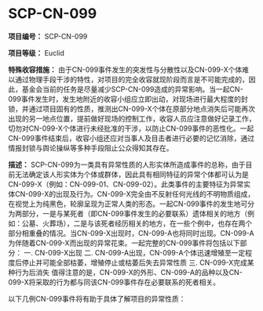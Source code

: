 # SCP-CN-099

**项目编号：** SCP-CN-099

**项目等级：** Euclid


**特殊收容措施：** 由于CN-099事件发生的突发性与分散性以及CN-099-X个体难以通过物理手段干涉的特性，对项目的完全收容就现阶段而言是不可能完成的，因此，基金会当前的任务是尽量减少SCP-CN-099造成的异常影响。当一起CN-099事件发生时，发生地附近的收容小组应立即出动，对现场进行最大程度的封锁，并通过项目固有的性质，推测出CN-099-X个体在原部分地点消失后可能再次出现的另一地点位置，提前做好现场的控制工作，收容人员应注意做好记录工作，切勿对CN-099-X个体进行未经批准的干涉，以防止CN-099事件的恶性化。一起CN-099事件结束后，收容小组还应对当事人及目击者进行必要的记忆消除，通过情报封锁与舆论操纵等多种手段阻止公众得知其存在。

**描述：** SCP-CN-099为一类具有异常性质的人形实体所造成事件的总称，由于目前无法确定该人形实体为个体或群体，因此具有相同特征的异常个体都可认为是CN-099-X（例如：CN-099-01、CN-099-02）。此类事件的主要特征为异常实体CN-099-X的出现及行为。CN-099-X完全由不反射任何光线的不明物质组成，在视觉上为纯黑色，轮廓呈现为正常人类的形态。一起CN-099事件的发生地可分为两部分，一是与某死者（即CN-099事件发生的必要联系）遗体相关的地方（例如：公墓、火葬场），二是与该死者经历相关的地方，在一些个例中，也存在两个部分相重叠的情况。当CN-099-X出现时，CN-099-A也将同时出现。CN-099-A为伴随着CN-099-X而出现的异常花束。一起完整的CN-099事件将包括以下部分：
一. CN-099-X出现
二. CN-099-A出现，CN-099-A个体迅速增殖至一定程度后停止并可能全部枯萎，增殖停止或枯萎后失去异常性质
三. CN-099-X完成某种行为后消失
值得注意的是，CN-099-X的外形、CN-099-A的品种以及CN-099-X将采取的行为都与同该CN-099事件存在必要联系的死者相关。

以下几例CN-099事件将有助于具体了解项目的异常性质：



